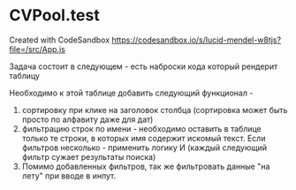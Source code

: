 # CVPool.test
Created with CodeSandbox
https://codesandbox.io/s/lucid-mendel-w8tjs?file=/src/App.js

Задача состоит в следующем - есть наброски кода который рендерит таблицу

Необходимо к этой таблице добавить следующий функционал -
1) сортировку при клике на заголовок столбца (сортировка может быть просто по алфавиту даже для дат)
2) фильтрацию строк по имени - необходимо оставить в таблице только те строки, в которых имя содержит искомый текст. Если фильтров несколько - применить логику И (каждый следующий фильтр сужает результаты поиска)
3) Помимо добавленных фильтров, так же фильтровать данные "на лету" при вводе в инпут.
